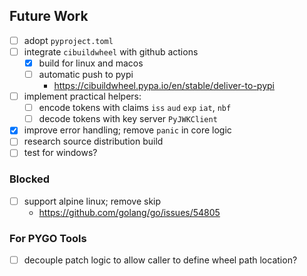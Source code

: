 ## Future Work
- [ ] adopt `pyproject.toml`
- [ ] integrate `cibuildwheel` with github actions
  - [x] build for linux and macos
  - [ ] automatic push to pypi
    - https://cibuildwheel.pypa.io/en/stable/deliver-to-pypi
- [ ] implement practical helpers:
    - [ ] encode tokens with claims `iss` `aud` `exp` `iat`, `nbf`
    - [ ] decode tokens with key server `PyJWKClient`
- [x] improve error handling; remove `panic` in core logic
- [ ] research source distribution build
- [ ] test for windows?

### Blocked
- [ ] support alpine linux; remove skip
  - https://github.com/golang/go/issues/54805

### For PYGO Tools
- [ ] decouple patch logic to allow caller to define wheel path location?
